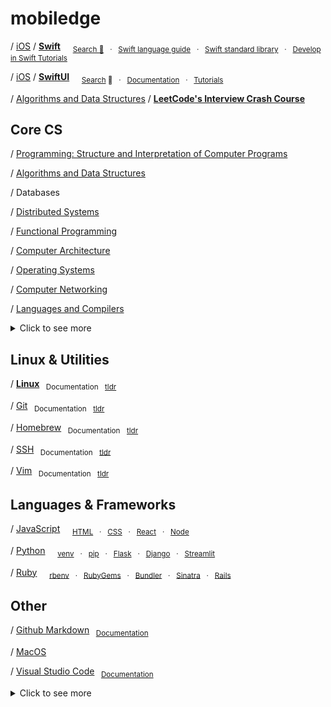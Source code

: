 # mobiledge

/ [iOS](https://github.com/mobilege/ios-development/blob/master/README.md)
/ [**Swift**](https://github.com/mobilege/swift/blob/master/README.md) &nbsp; &nbsp;
  <sub>[Search 🔎](http://mobiledge.github.io/search/swift-lang.html) &nbsp; · &nbsp;
  [Swift language guide](https://docs.swift.org/swift-book/documentation/the-swift-programming-language/) &nbsp; · &nbsp;
  [Swift standard library](https://developer.apple.com/documentation/swift/swift-standard-library) &nbsp; · &nbsp;
  [Develop in Swift Tutorials](https://developer.apple.com/tutorials/develop-in-swift/)</sub>

/ [iOS](https://github.com/mobilege/ios-development/blob/master/README.md)
/ [**SwiftUI**](https://github.com/mobilege/ios-development/blob/master/swiftui.md) &nbsp; &nbsp;
  <sub>[Search](https://searchswiftui.dev) 🔎 &nbsp; · &nbsp;
  [Documentation](https://developer.apple.com/documentation/swiftui/) &nbsp; · &nbsp;
  [Tutorials](https://developer.apple.com/tutorials/app-dev-training/getting-started-with-scrumdinger)</sub>

/ [Algorithms and Data Structures](https://github.com/mobiledge/algorithms/blob/master/README.md)
/ [**LeetCode's Interview Crash Course**](https://github.com/mobiledge/algorithms/blob/master/leetcode.md)



## Core CS
/ [Programming: Structure and Interpretation of Computer Programs](https://github.com/mobilege/sicp/blob/master/README.md)  

/ [Algorithms and Data Structures](https://github.com/mobilege/algorithms)  

/ Databases  

/ [Distributed Systems](https://github.com/mobilege/distributed-systems/blob/master/README.md)  

/ [Functional Programming](https://github.com/mobiledge/functional-programming/blob/master/README.md#functional-programming)  

/ [Computer Architecture](https://github.com/mobilege/computer-architecture/blob/master/README.md)  

/ [Operating Systems](https://github.com/mobilege/operating-systems/blob/main/README.md)  

/ [Computer Networking](https://github.com/mobilege/computer-networking/blob/master/README.md)  

/ [Languages and Compilers](https://github.com/mobilege/compilers/blob/master/README.md)  
 
<details><summary>Click to see more</summary>

#### Misc Topics
- Covariance & Contravariance: https://www.mikeash.com/pyblog/friday-qa-2015-11-20-covariance-and-contravariance.html

#### Resources
- [Teach Yourself Computer Science](https://teachyourselfcs.com/)  
- [ossu/computer-science](https://github.com/ossu/computer-science)
- [A Self-Learning, Modern Computer Science Curriculum](https://functionalcs.github.io/curriculum/)

</details>




## Linux & Utilities

/ [**Linux**](/linux.md) 
    <sub>&nbsp;&nbsp;Documentation</sub>
    <sub>&nbsp;&nbsp;[tldr](https://tldr.inbrowser.app/)</sub>
    
/ [Git](/git.md)
    <sub>&nbsp;&nbsp;Documentation</sub>
    <sub>&nbsp;&nbsp;[tldr](https://tldr.inbrowser.app/pages/common/git)</sub>

/ [Homebrew](/homebrew.md)
    <sub>&nbsp;&nbsp;Documentation</sub> 
    <sub>&nbsp;&nbsp;[tldr](https://tldr.inbrowser.app/pages/common/brew)</sub>

/ [SSH](/ssh.md)
    <sub>&nbsp;&nbsp;Documentation</sub> 
    <sub>&nbsp;&nbsp;[tldr](https://tldr.inbrowser.app/pages/common/ssh)</sub>

/ [Vim](/vim.md)
    <sub>&nbsp;&nbsp;Documentation</sub>
    <sub>&nbsp;&nbsp;[tldr](https://tldr.inbrowser.app/pages/common/vim)</sub>


## Languages & Frameworks

/ [JavaScript](https://github.com/mobilege/web-development/blob/master/javascript.md) &nbsp; &nbsp;
  <sub>[HTML](https://github.com/mobilege/web-development/blob/master/html.md)
  &nbsp; · &nbsp; [CSS](https://github.com/mobilege/web-development/blob/master/css.md)
  &nbsp; · &nbsp; [React](https://github.com/mobiledge/web-development/blob/master/react.md)
  &nbsp; · &nbsp; [Node](https://github.com/mobiledge/web-development/blob/master/node.md) </sub>

/ [Python](https://github.com/mobiledge/python/blob/main/README.md) &nbsp; &nbsp;
  <sub>[venv](https://github.com/mobiledge/python/blob/main/venv.md) &nbsp; · &nbsp;
  [pip](https://github.com/mobiledge/python/blob/main/pip.md) &nbsp; · &nbsp;
  [Flask](https://github.com/mobiledge/python/blob/main/flask.md) &nbsp; · &nbsp;
  [Django](https://github.com/mobiledge/python/blob/main/django.md) &nbsp; · &nbsp;
  [Streamlit](https://github.com/mobiledge/python/blob/main/streamlit.md)</sub>

/ [Ruby](https://github.com/mobilege/web-development/blob/master/ruby.md) &nbsp; &nbsp;
  <sub>[rbenv](https://github.com/mobilege/web-development/blob/master/ruby-rbenv.md) 
  &nbsp; · &nbsp; [RubyGems](https://github.com/mobilege/web-development/blob/master/ruby-rubygems.md)
  &nbsp; · &nbsp; [Bundler](https://github.com/mobilege/web-development/blob/master/ruby-bundler.md)
  &nbsp; · &nbsp; [Sinatra](https://github.com/mobilege/web-development/blob/master/rb-sinatra.md)
  &nbsp; · &nbsp; [Rails](https://github.com/mobilege/web-development/blob/master/ruby-rails.md)</sub>


## Other

/ [Github Markdown](https://github.com/mobilege/mobilege.github.io/blob/master/github-markdown.md)
    <sub>&nbsp;&nbsp;[Documentation](https://docs.github.com/en/get-started/writing-on-github/getting-started-with-writing-and-formatting-on-github/basic-writing-and-formatting-syntax)</sub>

/ [MacOS](https://github.com/mobiledge/mobiledge.github.io/blob/master/macos.md)

/ [Visual Studio Code](/visual-studio-code.md#visual-studio-code)
    <sub>&nbsp;&nbsp;[Documentation](https://code.visualstudio.com/docs)</sub>

<details><summary>Click to see more</summary>    

- [Web](https://github.com/mobilege/web-development/blob/master/README.md)
- [Blockchain](https://github.com/mobiledge/mobiledge.github.io/blob/master/blockchain.md)
- [Cloud](https://github.com/mobiledge/cloud/blob/main/README.md)
- [Data](https://github.com/mobilege/data-science/blob/master/README.md)
- [Software Engineering](https://github.com/mobiledge/software-architecture/blob/master/README.md)
- Core Math
  - Single Variable Calculus *101 topics, 39 lectures*
  - [Multivariable Calculus](https://github.com/mobilege/multivariable-calculus/blob/master/README.md) *98 topics, 35 lectures*
  - [Linear Algebra](https://github.com/mobilege/linear-algebra/blob/master/README.md) *34 lectures*
  - [Probability](https://github.com/mobilege/probability/blob/master/README.md) *25 lectures*
  - [Statistics](https://github.com/mobilege/statistics/blob/master/README.md) *24 lectures*
- [Computer Graphics](https://github.com/mobilege/computer-graphics/blob/master/README.md)
- [microsoft/IoT-For-Beginners](https://github.com/microsoft/IoT-For-Beginners)
- [Generative AI](https://github.com/mobiledge/mobiledge.github.io/blob/master/generative-ai.md)
- [Blockchain](https://github.com/mobiledge/mobiledge.github.io/blob/master/blockchain.md)
- [Banking](https://github.com/mobiledge/mobiledge.github.io/blob/master/banking.md)
- [Audio Programming](https://github.com/mobilege/audio-programming/blob/main/README.md)
- [Flutter](https://github.com/mobiledge/flutter/blob/main/README.md)
- [Courses](https://github.com/mobilege/mobilege.github.io/blob/master/courses.md)
- [Ideas](https://github.com/mobilege/mobilege.github.io/blob/master/ideas.md#ideas)
- [Rules](https://github.com/mobilege/mobilege.github.io/blob/master/rules.md#rules)
- [Mind Maps](https://miro.com/app/dashboard/)
- [GitBook](https://app.gitbook.com/@rabin-aapl/spaces)
- [Version History](https://github.com/mobilege/mobilege.github.io/blob/master/version-history.md)
- [Design](https://github.com/mobilege/design/blob/master/README.md)
- [Marketing](https://github.com/mobilege/marketing/blob/master/README.md)
- [Psychology](https://github.com/mobilege/psychology/blob/master/README.md)
- [Computer-Science-from-First-Principles](https://www.notion.so/Computer-Science-from-First-Principles-5d7e3c37026e46a3973834bd88835671)
- [Computer-Organization-Architecture](https://sour-birch-978.notion.site/Computer-Organization-Architecture-10e69b88a89d80299929dd5a1f75f938)

</details>
